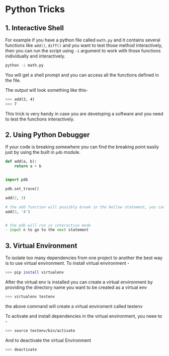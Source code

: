 # Python Tricks



## 1. Interactive Shell

For example if you have a python file called ```math.py``` and it contains several functions like ```add()```, ```diff()```  and you want to test those method interactively, then you can run the script using ```-i``` argument to work with those functions individually and interactively.

```bash
python -i math.py
```

You will get a shell prompt and you can access all the functions defined in the file.

The output will look something like this-

```bash
>>> add(3, 4)
>>> 7
```

This trick is very handy in case you are developing a software and you need to test the functions interactively.


## 2. Using Python Debugger
If  your code is breaking somewhere you can find the breaking point easily just by using the built in ```pdb``` module.

```python
def add(a, b):
	return a + b


import pdb

pdb.set_trace()

add(2, 3)

# the add function will possibly break in the bellow statement, you can not add string-
add(3, '4')


# the pdb will run in interactive mode
- input n to go to the next statement	
```

## 3. Virtual Environment

To isolate too many dependencies from one project to another the best way is to use virtual environment. To install virtual environment - 

```bash
>>> pip install virtualenv
```

After the virtual env is installed you can create a virtual environment by providing the directory name you want to be created as a virtual env

```bash
>>> virtualenv testenv
``` 
the above command will create a virtual enviroment called testenv

To activate and install dependencies in the virtual environment, you neee to -

```bash
>>> source testenv/bin/activate
```

And to deactivate the virtual Environment

```bash
>>> deactivate
```


